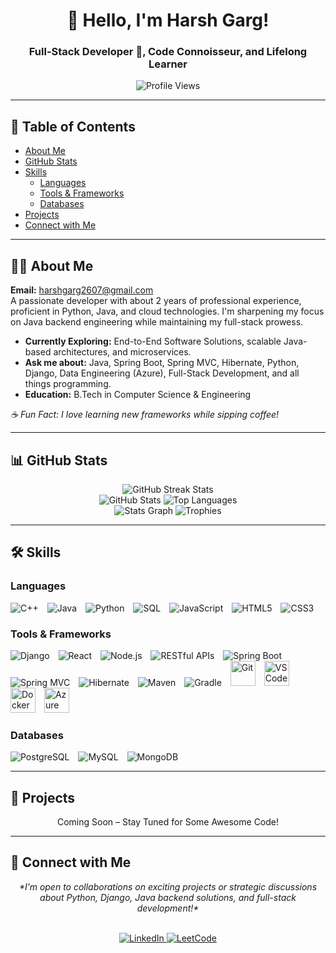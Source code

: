 <h1 align="center"> 
  👋 Hello, I'm Harsh Garg!
</h1>

<h3 align="center"> 
  Full-Stack Developer 🚀, Code Connoisseur, and Lifelong Learner
</h3>

<p align="center">
  <img src="https://komarev.com/ghpvc/?username=Harsh2607&label=Profile%20Views&color=0e75b6&style=flat-square" alt="Profile Views"/>
</p>

<hr>

## 📑 Table of Contents
- [About Me](#-about-me)
- [GitHub Stats](#-github-stats)
- [Skills](#-skills)
  - [Languages](#languages)
  - [Tools & Frameworks](#tools--frameworks)
  - [Databases](#databases)
- [Projects](#-projects)
- [Connect with Me](#-connect-with-me)

<hr>

## 👨‍💻 About Me
**Email:** [harshgarg2607@gmail.com](mailto:harshgarg2607@gmail.com)  
A passionate developer with about 2 years of professional experience, proficient in Python, Java, and cloud technologies. I'm sharpening my focus on Java backend engineering while maintaining my full-stack prowess.

- **Currently Exploring:** End-to-End Software Solutions, scalable Java-based architectures, and microservices.
- **Ask me about:** Java, Spring Boot, Spring MVC, Hibernate, Python, Django, Data Engineering (Azure), Full-Stack Development, and all things programming.
- **Education:** B.Tech in Computer Science & Engineering

<div align="left">
  <i>☕ Fun Fact: I love learning new frameworks while sipping coffee!</i>
</div>

<hr>

## 📊 GitHub Stats
<p align="center">
  <img src="https://github-readme-streak-stats.herokuapp.com?user=Harsh2607&theme=gruvbox-duo" alt="GitHub Streak Stats"/>
  <br>
  <img src="https://github-readme-stats.vercel.app/api?username=Harsh2607&show_icons=true&theme=radical" alt="GitHub Stats" />
  <img src="https://github-readme-stats.vercel.app/api/top-langs/?username=Harsh2607&layout=compact&theme=radical" alt="Top Languages" />
  <br>
  <img src="https://github-profile-summary-cards.vercel.app/api/cards/profile-details?username=Harsh2607&theme=radical&hide_border=true" alt="Stats Graph" />
  <img src="https://github-profile-trophy.vercel.app/?username=Harsh2607&theme=onedark&margin-w=15&margin-h=15" alt="Trophies" />
</p>

<hr>

## 🛠️ Skills

### Languages
<p align="left">
  <img src="https://img.shields.io/badge/C++-00599C?style=for-the-badge&logo=c%2B%2B&logoColor=white" alt="C++" title="C++" style="margin-right: 10px;"/>
  <img src="https://img.shields.io/badge/Java-ED8B00?style=for-the-badge&logo=java&logoColor=white" alt="Java" title="Java" style="margin-right: 10px;"/>
  <img src="https://img.shields.io/badge/Python-3776AB?style=for-the-badge&logo=python&logoColor=white" alt="Python" title="Python" style="margin-right: 10px;"/>
  <img src="https://img.shields.io/badge/SQL-CC2927?style=for-the-badge&logo=microsoft-sql-server&logoColor=white" alt="SQL" title="SQL" style="margin-right: 10px;"/>
  <img src="https://img.shields.io/badge/JavaScript-F7DF1E?style=for-the-badge&logo=javascript&logoColor=black" alt="JavaScript" title="JavaScript" style="margin-right: 10px;"/>
  <img src="https://img.shields.io/badge/HTML5-E34F26?style=for-the-badge&logo=html5&logoColor=white" alt="HTML5" title="HTML5" style="margin-right: 10px;"/>
  <img src="https://img.shields.io/badge/CSS3-1572B6?style=for-the-badge&logo=css3&logoColor=white" alt="CSS3" title="CSS3"/>
</p>

### Tools & Frameworks
<p align="left">
  <img src="https://img.shields.io/badge/Django-092E20?style=for-the-badge&logo=django&logoColor=white" alt="Django" title="Django" style="margin-right: 10px;"/>
  <img src="https://img.shields.io/badge/React-61DAFB?style=for-the-badge&logo=react&logoColor=black" alt="React" title="React" style="margin-right: 10px;"/>
  <img src="https://img.shields.io/badge/Node.js-339933?style=for-the-badge&logo=nodedotjs&logoColor=white" alt="Node.js" title="Node.js" style="margin-right: 10px;"/>
  <img src="https://img.shields.io/badge/REST-02569B?style=for-the-badge&logo=rest&logoColor=white" alt="RESTful APIs" title="RESTful APIs" style="margin-right: 10px;"/>
  <!-- Java Tech -->
  <img src="https://img.shields.io/badge/Spring%20Boot-6DB33F?style=for-the-badge&logo=springboot&logoColor=white" alt="Spring Boot" title="Spring Boot" style="margin-right: 10px;"/>
  <img src="https://img.shields.io/badge/Spring%20MVC-6DB33F?style=for-the-badge&logo=spring&logoColor=white" alt="Spring MVC" title="Spring MVC" style="margin-right: 10px;"/>
  <img src="https://img.shields.io/badge/Hibernate-59666C?style=for-the-badge&logo=hibernate&logoColor=white" alt="Hibernate" title="Hibernate" style="margin-right: 10px;"/>
  <img src="https://img.shields.io/badge/Maven-C71A36?style=for-the-badge&logo=apache-maven&logoColor=white" alt="Maven" title="Maven" style="margin-right: 10px;"/>
  <img src="https://img.shields.io/badge/Gradle-02303A?style=for-the-badge&logo=gradle&logoColor=white" alt="Gradle" title="Gradle" style="margin-right: 10px;"/>
  <!-- Additional Tools -->
  <img src="https://www.vectorlogo.zone/logos/git-scm/git-scm-icon.svg" alt="Git" title="Git" width="40" height="40" style="margin-right: 10px;"/>
  <img src="https://www.vectorlogo.zone/logos/visualstudio_code/visualstudio_code-icon.svg" alt="VSCode" title="VSCode" width="40" height="40" style="margin-right: 10px;"/>
  <img src="https://www.vectorlogo.zone/logos/docker/docker-icon.svg" alt="Docker" title="Docker" width="40" height="40" style="margin-right: 10px;"/>
  <img src="https://www.vectorlogo.zone/logos/microsoft_azure/microsoft_azure-icon.svg" alt="Azure" title="Azure" width="40" height="40" style="margin-right: 10px;"/>
</p>

### Databases
<p align="left">
  <img src="https://img.shields.io/badge/PostgreSQL-336791?style=for-the-badge&logo=postgresql&logoColor=white" alt="PostgreSQL" title="PostgreSQL" style="margin-right: 10px;"/>
  <img src="https://img.shields.io/badge/MySQL-4479A1?style=for-the-badge&logo=mysql&logoColor=white" alt="MySQL" title="MySQL" style="margin-right: 10px;"/>
  <img src="https://img.shields.io/badge/MongoDB-47A248?style=for-the-badge&logo=mongodb&logoColor=white" alt="MongoDB" title="MongoDB"/>
</p>

<hr>

## 🚀 Projects
<div align="center">
  <p>Coming Soon – Stay Tuned for Some Awesome Code!</p>
</div>

<hr>

## 🤝 Connect with Me
<div align="center">
  <i>*I’m open to collaborations on exciting projects or strategic discussions about Python, Django, Java backend solutions, and full-stack development!*</i>
</div>
<br>
<p align="center">
  <a href="https://www.linkedin.com/in/harshgarg17542607/" target="_blank">
    <img src="https://img.shields.io/badge/LinkedIn-0077B5?style=for-the-badge&logo=linkedin&logoColor=white" alt="LinkedIn" title="LinkedIn"/>
  </a>
  <a href="https://leetcode.com/HARSH_GARG/" target="_blank">
    <img src="https://img.shields.io/badge/LeetCode-FFA116?style=for-the-badge&logo=leetcode&logoColor=black" alt="LeetCode" title="LeetCode"/>
  </a>
</p>
